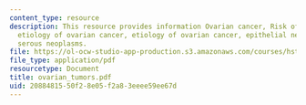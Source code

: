 ```yaml
---
content_type: resource
description: This resource provides information Ovarian cancer, Risk of Ovarian Cancer,
  etiology of ovarian cancer, etiology of ovarian cancer, epithelial neoplasms, and
  serous neoplasms.
file: https://ol-ocw-studio-app-production.s3.amazonaws.com/courses/hst-071-human-reproductive-biology-fall-2005/2088481550f28e05f2a83eeee59ee67d_ovarian_tumors.pdf
file_type: application/pdf
resourcetype: Document
title: ovarian_tumors.pdf
uid: 20884815-50f2-8e05-f2a8-3eeee59ee67d
---
```

